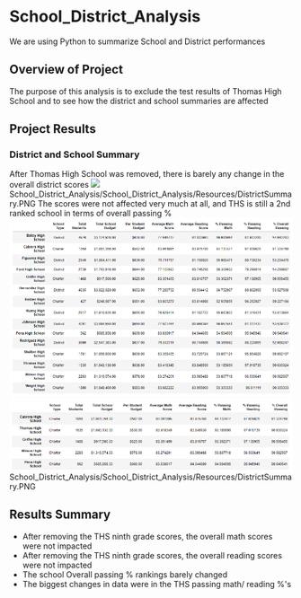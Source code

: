 # School_District_Analysis
We are using Python to summarize School and District performances

## Overview of Project
The purpose of this analysis is to exclude the test results of Thomas High School and to see how the district and school summaries are affected

## Project Results
### District and School Summary
After Thomas High School was removed, there is barely any change in the overall district scores
![](School_District_Analysis/School_District_Analysis/Resources/SchoolSummary.PNG)
School_District_Analysis/School_District_Analysis/Resources/DistrictSummary.PNG
The scores were not affected very much at all, and THS is still a 2nd ranked school in terms of overall passing %
![](School_District_Analysis/Resources/SchoolSummary.png)
![](School_District_Analysis/Resources/rankings.png)
School_District_Analysis/School_District_Analysis/Resources/DistrictSummary.PNG
## Results Summary
  - After removing the THS ninth grade scores, the overall math scores were not impacted
  - After removing the THS ninth grade scores, the overall reading scores were not impacted
  - The school Overall passing % rankings barely changed 
  - The biggest changes in data were in the THS passing math/ reading %'s
